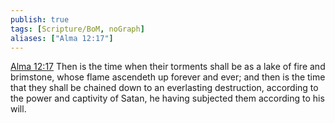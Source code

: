 ```yaml
---
publish: true
tags: [Scripture/BoM, noGraph]
aliases: ["Alma 12:17"]
---
```

[Alma 12:17](https://churchofjesuschrist.org/study/scriptures/bofm/alma/12?lang=eng&id=p17#p17) Then is the time when their torments shall be as a lake of fire and brimstone, whose flame ascendeth up forever and ever; and then is the time that they shall be chained down to an everlasting destruction, according to the power and captivity of Satan, he having subjected them according to his will.
